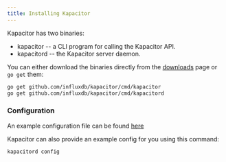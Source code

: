 ```yaml
---
title: Installing Kapacitor
---
```


Kapacitor has two binaries:

* kapacitor -- a CLI program for calling the Kapacitor API.
* kapacitord -- the Kapacitor server daemon.

You can either download the binaries directly from the [downloads](/download/#download) page or `go get` them:

```sh
go get github.com/influxdb/kapacitor/cmd/kapacitor
go get github.com/influxdb/kapacitor/cmd/kapacitord
```


### Configuration

An example configuration file can be found [here](https://github.com/influxdb/kapacitor/blob/master/kapacitor.config.sample)

Kapacitor can also provide an example config for you using this command:

```sh
kapacitord config
```

